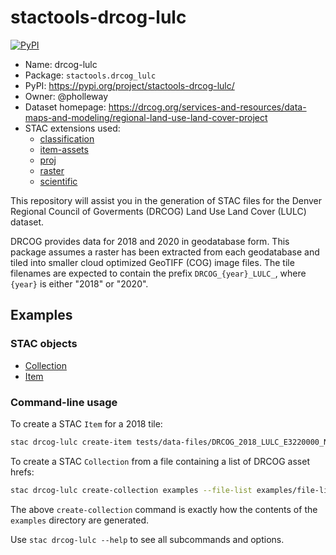# stactools-drcog-lulc

[![PyPI](https://img.shields.io/pypi/v/stactools-drcog-lulc)](https://pypi.org/project/stactools-drcog-lulc/)

- Name: drcog-lulc
- Package: `stactools.drcog_lulc`
- PyPI: https://pypi.org/project/stactools-drcog-lulc/
- Owner: @pholleway
- Dataset homepage: https://drcog.org/services-and-resources/data-maps-and-modeling/regional-land-use-land-cover-project
- STAC extensions used:
  - [classification](https://github.com/stac-extensions/classification/)
  - [item-assets](https://github.com/stac-extensions/item-assets)
  - [proj](https://github.com/stac-extensions/projection)
  - [raster](https://github.com/stac-extensions/raster)
  - [scientific](https://github.com/stac-extensions/scientific)

This repository will assist you in the generation of STAC files for the Denver Regional Council of Goverments (DRCOG) Land Use Land Cover (LULC) dataset.

DRCOG provides data for 2018 and 2020 in geodatabase form. This package assumes a raster has been extracted from each geodatabase and tiled into smaller cloud optimized GeoTIFF (COG) image files. The tile filenames are expected to contain the prefix `DRCOG_{year}_LULC_`, where `{year}` is either "2018" or "2020".


## Examples

### STAC objects

- [Collection](examples/collection.json)
- [Item](examples/DRCOG_2018_LULC_E3220000_N1710000/DRCOG_2018_LULC_E3220000_N1710000.json)

### Command-line usage

To create a STAC `Item` for a 2018 tile:

```bash
stac drcog-lulc create-item tests/data-files/DRCOG_2018_LULC_E3220000_N1710000.tif examples
```

To create a STAC `Collection` from a file containing a list of DRCOG asset hrefs:

```bash
stac drcog-lulc create-collection examples --file-list examples/file-list.txt
```

The above `create-collection` command is exactly how the contents of the `examples` directory are generated.

Use `stac drcog-lulc --help` to see all subcommands and options.
